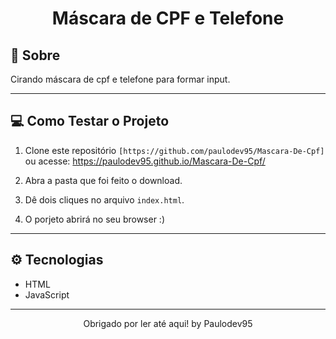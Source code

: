 <h1 align="center"> Máscara de CPF e Telefone </h1>




## 📖 Sobre

Cirando máscara de cpf e telefone para formar input.

---
## 💻 Como Testar o Projeto

1. Clone este repositório `[https://github.com/paulodev95/Mascara-De-Cpf]` ou acesse: https://paulodev95.github.io/Mascara-De-Cpf/

2. Abra a pasta que foi feito o download.

3. Dê dois cliques no arquivo `index.html`.

4. O porjeto abrirá no seu browser :)

---
## ⚙ Tecnologias
 - HTML
 - JavaScript
 ---

<p align="center">Obrigado por ler até aqui!  by Paulodev95 </p>
